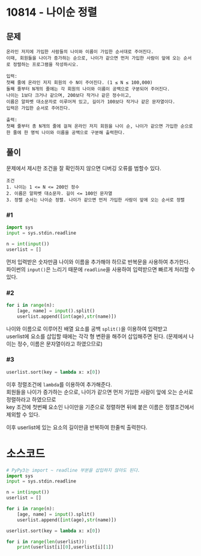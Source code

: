 # 10814 - 나이순 정렬
## 문제
```
온라인 저지에 가입한 사람들의 나이와 이름이 가입한 순서대로 주어진다. 
이때, 회원들을 나이가 증가하는 순으로, 나이가 같으면 먼저 가입한 사람이 앞에 오는 순서로 정렬하는 프로그램을 작성하시오.

입력:
첫째 줄에 온라인 저지 회원의 수 N이 주어진다. (1 ≤ N ≤ 100,000)
둘째 줄부터 N개의 줄에는 각 회원의 나이와 이름이 공백으로 구분되어 주어진다. 
나이는 1보다 크거나 같으며, 200보다 작거나 같은 정수이고, 
이름은 알파벳 대소문자로 이루어져 있고, 길이가 100보다 작거나 같은 문자열이다. 
입력은 가입한 순서로 주어진다.

출력:
첫째 줄부터 총 N개의 줄에 걸쳐 온라인 저지 회원을 나이 순, 나이가 같으면 가입한 순으로 
한 줄에 한 명씩 나이와 이름을 공백으로 구분해 출력한다.
```

## 풀이
문제에서 제시한 조건을 잘 확인하지 않으면 디버깅 오류를 범할수 있다.
```
조건
1. 나이는 1 <= N <= 200인 정수
2. 이름은 알파벳 대소문자. 길이 <= 100인 문자열
3. 정렬 순서는 나이순 정렬. 나이가 같으면 먼저 가입한 사람이 앞에 오는 순서로 정렬
```
### #1
```py
import sys
input = sys.stdin.readline

n = int(input())
userlist = []
```
먼저 입력받은 숫자만큼 나이와 이름을 추가해야 하므로 반복문을 사용하여 추가한다.   
파이썬의 ```input()```은 느리기 때문에 ```readline```을 사용하여 입력받으면 빠르게 처리할 수 있다.

### #2
```py
for i in range(n):
    [age, name] = input().split()
    userlist.append([int(age),str(name)])
```
나이와 이름으로 이루어진 배열 요소를 공백 ```split()```을 이용하여 입력받고   
userlist에 요소를 삽입할 때에는 각각 형 변환을 해주어 삽입해주면 된다.
(문제에서 나이는 정수, 이름은 문자열이라고 하였으므로)

### #3
```py
userlist.sort(key = lambda x: x[0])
```
이후 정렬조건에 ```lambda```를 이용하여 추가해준다.   
회원들을 나이가 증가하는 순으로, 
나이가 같으면 먼저 가입한 사람이 앞에 오는 순서로 정렬하라고 하였으므로   
key 조건에 첫번째 요소인 나이만을 기준으로 정렬하면 뒤에 붙은 이름은 정렬조건에서 제외할 수 있다.

이후 userlist에 있는 요소의 길이만큼 반복하여 한줄씩 출력한다.

# 소스코드
```py
# PyPy3는 import ~ readline 부분을 삽입하지 않아도 된다.
import sys
input = sys.stdin.readline

n = int(input())
userlist = []

for i in range(n):
    [age, name] = input().split()
    userlist.append([int(age),str(name)])

userlist.sort(key = lambda x: x[0])

for i in range(len(userlist)):
    print(userlist[i][0],userlist[i][1])
```